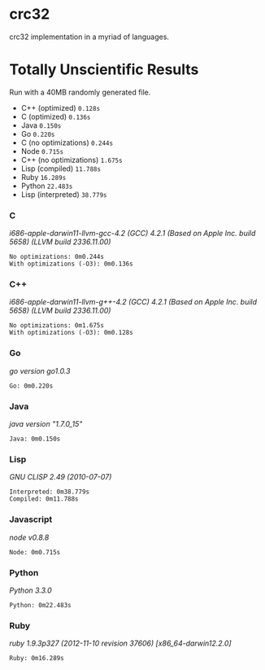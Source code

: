 crc32
=====

crc32 implementation in a myriad of languages.

Totally Unscientific Results
============================

Run with a 40MB randomly generated file.

* C++ (optimized) `0.128s`
* C (optimized) `0.136s`
* Java `0.150s`
* Go `0.220s`
* C (no optimizations) `0.244s`
* Node `0.715s`
* C++ (no optimizations) `1.675s`
* Lisp (compiled) `11.788s`
* Ruby  `16.289s`
* Python `22.483s`
* Lisp (interpreted) `38.779s`


### C
_i686-apple-darwin11-llvm-gcc-4.2 (GCC) 4.2.1 (Based on Apple Inc. build 5658) (LLVM build 2336.11.00)_

```
No optimizations: 0m0.244s
With optimizations (-O3): 0m0.136s
```

### C++
_i686-apple-darwin11-llvm-g++-4.2 (GCC) 4.2.1 (Based on Apple Inc. build 5658) (LLVM build 2336.11.00)_

```
No optimizations: 0m1.675s
With optimizations (-O3): 0m0.128s
```

### Go
_go version go1.0.3_

```
Go: 0m0.220s
```

### Java
_java version "1.7.0_15"_

```
Java: 0m0.150s
```

### Lisp
_GNU CLISP 2.49 (2010-07-07)_

```
Interpreted: 0m38.779s
Compiled: 0m11.788s
```

### Javascript
_node v0.8.8_

```
Node: 0m0.715s
```

### Python
_Python 3.3.0_

```
Python: 0m22.483s
```

### Ruby
_ruby 1.9.3p327 (2012-11-10 revision 37606) [x86_64-darwin12.2.0]_

```
Ruby: 0m16.289s
```
